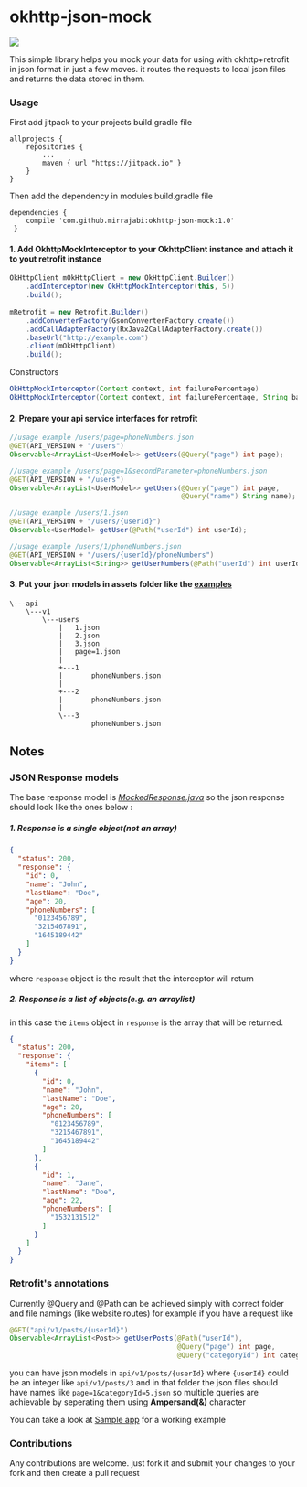 # okhttp-json-mock
[![](https://jitpack.io/v/mirrajabi/okhttp-json-mock.svg?style=flat-square)](https://jitpack.io/#mirrajabi/okhttp-json-mock)

This simple library helps you mock your data for using with okhttp+retrofit in json format in just a few moves.
it routes the requests to local json files and returns the data stored in them.
### Usage
First add jitpack to your projects build.gradle file
```
allprojects {
   	repositories {
   		...
   		maven { url "https://jitpack.io" }
   	}
}
```
Then add the dependency in modules build.gradle file
```
dependencies {
    compile 'com.github.mirrajabi:okhttp-json-mock:1.0'
 }
```

#### 1. Add OkhttpMockInterceptor to your OkhttpClient instance and attach it to yout retrofit instance
```java
OkHttpClient mOkHttpClient = new OkHttpClient.Builder()
    .addInterceptor(new OkHttpMockInterceptor(this, 5))
    .build();
    
mRetrofit = new Retrofit.Builder()
    .addConverterFactory(GsonConverterFactory.create())
    .addCallAdapterFactory(RxJava2CallAdapterFactory.create())
    .baseUrl("http://example.com")
    .client(mOkHttpClient)
    .build();
```
Constructors
```java
OkHttpMockInterceptor(Context context, int failurePercentage)
OkHttpMockInterceptor(Context context, int failurePercentage, String basePath)
```
#### 2. Prepare your api service interfaces for retrofit []()
```java
//usage example /users/page=phoneNumbers.json
@GET(API_VERSION + "/users")
Observable<ArrayList<UserModel>> getUsers(@Query("page") int page);

//usage example /users/page=1&secondParameter=phoneNumbers.json
@GET(API_VERSION + "/users")
Observable<ArrayList<UserModel>> getUsers(@Query("page") int page,
                                          @Query("name") String name);

//usage example /users/1.json
@GET(API_VERSION + "/users/{userId}")
Observable<UserModel> getUser(@Path("userId") int userId);

//usage example /users/1/phoneNumbers.json
@GET(API_VERSION + "/users/{userId}/phoneNumbers")
Observable<ArrayList<String>> getUserNumbers(@Path("userId") int userId);
```
#### 3. Put your json models in assets folder like the [examples](https://github.com/mirrajabi/okhttp-json-mock/tree/master/app/src/main/assets)
```
\---api
    \---v1
        \---users
            |   1.json
            |   2.json
            |   3.json
            |   page=1.json
            |
            +---1
            |       phoneNumbers.json
            |
            +---2
            |       phoneNumbers.json
            |
            \---3
                    phoneNumbers.json
```
## Notes
### JSON Response models
The base response model is [_MockedResponse.java_](https://github.com/mirrajabi/okhttp-json-mock/blob/master/okhttpjsonmock/src/main/java/ir/mirrajabi/okhttpjsonmock/models/MockedResponse.java)
so the json response should look like the ones below :
##### 1. Response is a single object(not an array)
```json
{
  "status": 200,
  "response": {
    "id": 0,
    "name": "John",
    "lastName": "Doe",
    "age": 20,
    "phoneNumbers": [
      "0123456789",
      "3215467891",
      "1645189442"
    ]
  }
}
```
where `response` object is the result that the interceptor will return

##### 2. Response is a list of objects(e.g. an arraylist)
in this case the `items` object in `response` is the array that will be returned.
```json
{
  "status": 200,
  "response": {
    "items": [
      {
        "id": 0,
        "name": "John",
        "lastName": "Doe",
        "age": 20,
        "phoneNumbers": [
          "0123456789",
          "3215467891",
          "1645189442"
        ]
      },
      {
        "id": 1,
        "name": "Jane",
        "lastName": "Doe",
        "age": 22,
        "phoneNumbers": [
          "1532131512"
        ]
      }
    ]
  }
}
```
### Retrofit's annotations
Currently @Query and @Path can be achieved simply with correct folder and file namings (like website routes)
for example if you have a request like
```java
@GET("api/v1/posts/{userId}")
Observable<ArrayList<Post>> getUserPosts(@Path("userId"),
                                         @Query("page") int page,
                                         @Query("categoryId") int categoryId);
```
you can have json models in `api/v1/posts/{userId}` where `{userId}` could be an integer like `api/v1/posts/3`
and in that folder the json files should have names like `page=1&categoryId=5.json`
so multiple queries are achievable by seperating them using **Ampersand(&)** character 

You can take a look at [Sample app](https://github.com/mirrajabi/okhttp-json-mock/tree/master/app) for a working example

### Contributions
Any contributions are welcome. 
just fork it and submit your changes to your fork and then create a pull request
